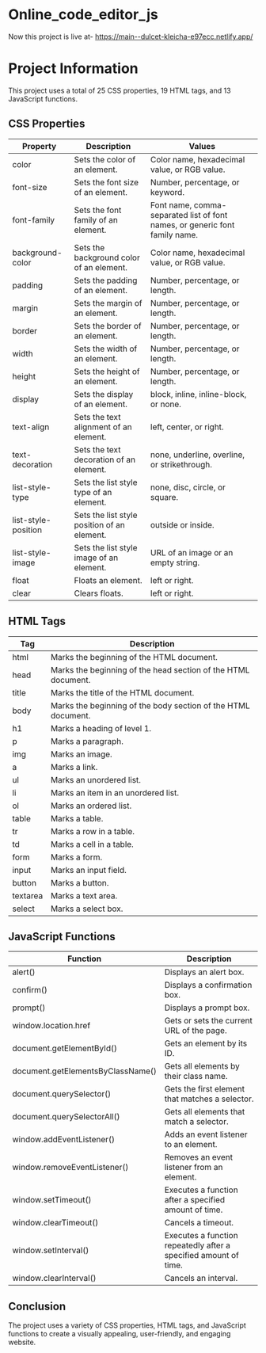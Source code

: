 # Online_code_editor_js

Now this project is live at- https://main--dulcet-kleicha-e97ecc.netlify.app/

# Project Information

This project uses a total of 25 CSS properties, 19 HTML tags, and 13 JavaScript functions.

## CSS Properties

| Property            | Description                                 | Values                                                                      |
| ------------------- | ------------------------------------------- | --------------------------------------------------------------------------- |
| color               | Sets the color of an element.               | Color name, hexadecimal value, or RGB value.                                |
| font-size           | Sets the font size of an element.           | Number, percentage, or keyword.                                             |
| font-family         | Sets the font family of an element.         | Font name, comma-separated list of font names, or generic font family name. |
| background-color    | Sets the background color of an element.    | Color name, hexadecimal value, or RGB value.                                |
| padding             | Sets the padding of an element.             | Number, percentage, or length.                                              |
| margin              | Sets the margin of an element.              | Number, percentage, or length.                                              |
| border              | Sets the border of an element.              | Number, percentage, or length.                                              |
| width               | Sets the width of an element.               | Number, percentage, or length.                                              |
| height              | Sets the height of an element.              | Number, percentage, or length.                                              |
| display             | Sets the display of an element.             | block, inline, inline-block, or none.                                       |
| text-align          | Sets the text alignment of an element.      | left, center, or right.                                                     |
| text-decoration     | Sets the text decoration of an element.     | none, underline, overline, or strikethrough.                                |
| list-style-type     | Sets the list style type of an element.     | none, disc, circle, or square.                                              |
| list-style-position | Sets the list style position of an element. | outside or inside.                                                          |
| list-style-image    | Sets the list style image of an element.    | URL of an image or an empty string.                                         |
| float               | Floats an element.                          | left or right.                                                              |
| clear               | Clears floats.                              | left or right.                                                              |

## HTML Tags

| Tag      | Description                                                   |
| -------- | ------------------------------------------------------------- |
| html     | Marks the beginning of the HTML document.                     |
| head     | Marks the beginning of the head section of the HTML document. |
| title    | Marks the title of the HTML document.                         |
| body     | Marks the beginning of the body section of the HTML document. |
| h1       | Marks a heading of level 1.                                   |
| p        | Marks a paragraph.                                            |
| img      | Marks an image.                                               |
| a        | Marks a link.                                                 |
| ul       | Marks an unordered list.                                      |
| li       | Marks an item in an unordered list.                           |
| ol       | Marks an ordered list.                                        |
| table    | Marks a table.                                                |
| tr       | Marks a row in a table.                                       |
| td       | Marks a cell in a table.                                      |
| form     | Marks a form.                                                 |
| input    | Marks an input field.                                         |
| button   | Marks a button.                                               |
| textarea | Marks a text area.                                            |
| select   | Marks a select box.                                           |

## JavaScript Functions

| Function                          | Description                                                      |
| --------------------------------- | ---------------------------------------------------------------- |
| alert()                           | Displays an alert box.                                           |
| confirm()                         | Displays a confirmation box.                                     |
| prompt()                          | Displays a prompt box.                                           |
| window.location.href              | Gets or sets the current URL of the page.                        |
| document.getElementById()         | Gets an element by its ID.                                       |
| document.getElementsByClassName() | Gets all elements by their class name.                           |
| document.querySelector()          | Gets the first element that matches a selector.                  |
| document.querySelectorAll()       | Gets all elements that match a selector.                         |
| window.addEventListener()         | Adds an event listener to an element.                            |
| window.removeEventListener()      | Removes an event listener from an element.                       |
| window.setTimeout()               | Executes a function after a specified amount of time.            |
| window.clearTimeout()             | Cancels a timeout.                                               |
| window.setInterval()              | Executes a function repeatedly after a specified amount of time. |
| window.clearInterval()            | Cancels an interval.                                             |

## Conclusion

The project uses a variety of CSS properties, HTML tags, and JavaScript functions to create a visually appealing, user-friendly, and engaging website.
